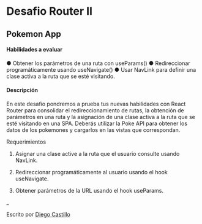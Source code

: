 # Desafio Router II 
## Pokemon App

#### Habilidades a evaluar
● Obtener los parámetros de una ruta con useParams()
● Redireccionar programáticamente usando useNavigate()
● Usar NavLink para definir una clase activa a la ruta que se esté visitando.

#### Descripción
En este desafío pondremos a prueba tus nuevas habilidades con React Router para
consolidar el redireccionamiento de rutas, la obtención de parámetros en una ruta y la
asignación de una clase activa a la ruta que se esté visitando en una SPA.
Deberás utilizar la Poke API para obtener los datos de los pokemones y cargarlos en las
vistas que correspondan.

Requerimientos
1. Asignar una clase active a la ruta que el usuario consulte usando NavLink.

2. Redireccionar programáticamente al usuario usando el hook useNavigate.

3. Obtener parámetros de la URL usando el hook useParams.

_

Escrito por [Diego Castillo](https://github.com/DICAVI86)